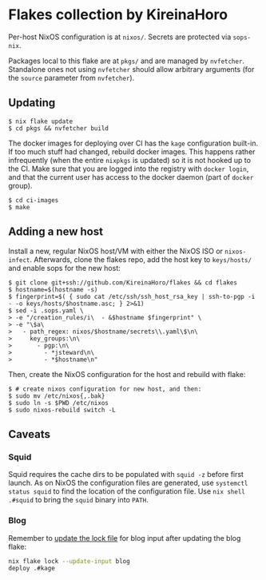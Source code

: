 # Flakes collection by KireinaHoro

Per-host NixOS configuration is at `nixos/`.  Secrets are protected via
`sops-nix`.

Packages local to this flake are at `pkgs/` and are managed by `nvfetcher`.
Standalone ones not using `nvfetcher` should allow arbitrary arguments (for the
`source` parameter from `nvfetcher`).

## Updating

```console
$ nix flake update
$ cd pkgs && nvfetcher build
```

The docker images for deploying over CI has the `kage` configuration built-in.
If too much stuff had changed, rebuild docker images.  This happens rather
infrequently (when the entire `nixpkgs` is updated) so it is not hooked up to
the CI.  Make sure that you are logged into the registry with `docker login`,
and that the current user has access to the docker daemon (part of `docker`
group).

```console
$ cd ci-images
$ make
```

## Adding a new host

Install a new, regular NixOS host/VM with either the NixOS ISO or
`nixos-infect`.  Afterwards, clone the flakes repo, add the host key to
`keys/hosts/` and enable sops for the new host:

```console
$ git clone git+ssh://github.com/KireinaHoro/flakes && cd flakes
$ hostname=$(hostname -s)
$ fingerprint=$( { sudo cat /etc/ssh/ssh_host_rsa_key | ssh-to-pgp -i - -o keys/hosts/$hostname.asc; } 2>&1)
$ sed -i .sops.yaml \
> -e "/creation_rules/i\  - &$hostname $fingerprint" \
> -e "\$a\
>   - path_regex: nixos/$hostname/secrets\\.yaml\$\n\
>     key_groups:\n\
>       - pgp:\n\
>         - *jsteward\n\
>         - *$hostname\n"
```

Then, create the NixOS configuration for the host and rebuild with flake:

```console
$ # create nixos configuration for new host, and then:
$ sudo mv /etc/nixos{,.bak}
$ sudo ln -s $PWD /etc/nixos
$ sudo nixos-rebuild switch -L
```

## Caveats

### Squid

Squid requires the cache dirs to be populated with `squid -z` before first
launch.  As on NixOS the configuration files are generated, use `systemctl
status squid` to find the location of the configuration file.  Use `nix shell
.#squid` to bring the `squid` binary into `PATH`.

### Blog

Remember to [update the lock file](https://t.me/c/1415471266/1015) for blog
input after updating the blog flake:

```bash
nix flake lock --update-input blog
deploy .#kage
```
